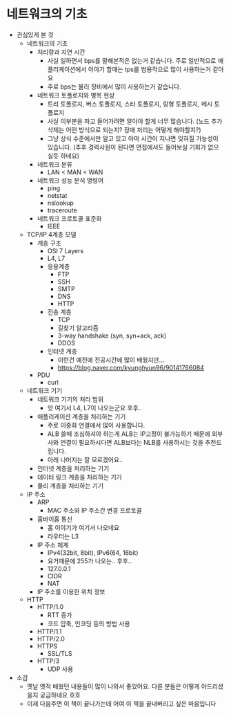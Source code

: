 # 네트워크의 기초
* 관심있게 본 것
    * 네트워크의 기초
        * 처리량과 지연 시간
            * 사실 일하면서 bps를 말해본적은 없는거 같습니다. 주로 일반적으로 애플리케이션에서 이야기 할때는 tps를 범용적으로 많이 사용하는거 같아요
            * 주로 bps는 물리 장비에서 많이 사용하는거 같습니다.
        * 네트워크 토폴로지와 병목 현상
            * 트리 토폴로지, 버스 토폴로지, 스타 토폴로지, 링형 토폴로지, 메시 토폴로지
            * 사실 이부분을 파고 들어가려면 알아야 할게 너무 많습니다. (노드 추가 삭제는 어떤 방식으로 되는지? 장애 처리는 어떻게 해야할지?)
            * 그냥 상식 수준에서만 알고 있고 아마 시간이 지나면 잊혀질 가능성이 있습니다. (추후 경력사원이 된다면 면접에서도 들어보실 기회가 없으실듯 하네요)
        * 네트워크 분류
            * LAN < MAN < WAN
        * 네트워크 성능 분석 명령어
            * ping
            * netstat
            * nslookup
            * traceroute
        * 네트워크 프로토콜 표준화
            * IEEE
    * TCP/IP 4계층 모델
        * 계층 구조
            * OSI 7 Layers
            * L4, L7
            * 응용계층
                * FTP
                * SSH
                * SMTP
                * DNS
                * HTTP
            * 전송 계층
                * TCP
                * 길찾기 알고리즘
                * 3-way handshake (syn, syn+ack, ack)
                * DDOS
            * 인터넷 계층
                * 이런건 예전에 전공시간에 많이 배웠지만…
                * https://blog.naver.com/kyunghyun96/90141766084
        * PDU
            * curl
    * 네트워크 기기
        * 네트워크 기기의 처리 범위
            * 앗 여기서 L4, L7이 나오는군요 후후..
        * 애플리케이션 계층을 처리하는 기기
            * 주로 이중화 연결에서 많이 사용합니다.
            * ALB 쓸때 조심하셔야 하는게 ALB는 IP고정이 불가능하기 때문에 외부사와 연결이 필요하시다면 ALB보다는 NLB를 사용하시는 것을 추천드립니다.
            * 아래 나머지는 잘 모르겠어요..
        * 인터넷 계층을 처리하는 기기
        * 데이터 링크 계층을 처리하는 기기
        * 물리 계층을 처리하는 기기
    * IP 주소
        * ARP
            * MAC 주소와 IP 주소간 변경 프로토콜
        * 홉바이홉 통신
            * 홉 이야기가 여기서 나오네요
            * 라우터는 L3
        * IP 주소 체계
            * IPv4(32bit, 8bit), IPv6(64, 16bit)
            * 요거때문에 255가 나오는.. 후후..
            * 127.0.0.1
            * CIDR
            * NAT
        * IP 주소를 이용한 위치 정보
    * HTTP
        * HTTP/1.0
            * RTT 증가
            * 코드 압축, 인코딩 등의 방법 사용
        * HTTP/1.1
        * HTTP/2.0
        * HTTPS
            * SSL/TLS
        * HTTP/3
            * UDP 사용
* 소감
    * 옛날 옛적 배웠던 내용들이 많이 나와서 좋았어요. 다른 분들은 어떻게 아드리셨을지 궁금하네요 흐흐
    * 이제 다음주면 이 책이 끝나가는데 어여 이 책을 끝내버리고 싶은 마음입니다